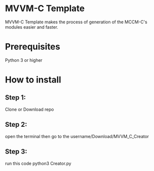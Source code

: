 # MVVM-C Template

MVVM-C Template makes the process of generation of the MCCM-C's modules easier and faster.

# Prerequisites

Python 3 or higher

# How to install

## Step 1: 
  Clone or Download repo

## Step 2:
  open the terminal then go to the username/Download/MVVM_C_Creator
 
## Step 3:
  run this code python3 Creator.py

